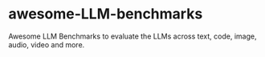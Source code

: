 # awesome-LLM-benchmarks
Awesome LLM Benchmarks to evaluate the LLMs across text, code, image, audio, video and more.
